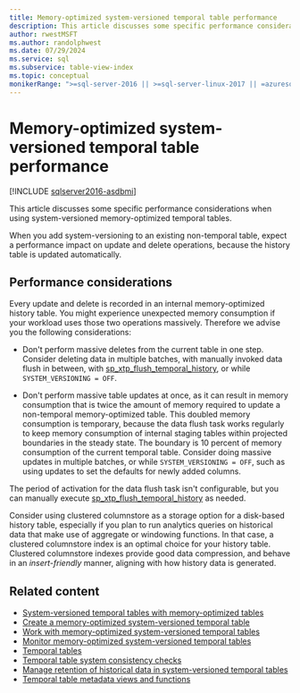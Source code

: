 ```yaml
---
title: Memory-optimized system-versioned temporal table performance
description: This article discusses some specific performance considerations when using system-versioned memory-optimized temporal tables.
author: rwestMSFT
ms.author: randolphwest
ms.date: 07/29/2024
ms.service: sql
ms.subservice: table-view-index
ms.topic: conceptual
monikerRange: ">=sql-server-2016 || >=sql-server-linux-2017 || =azuresqldb-mi-current"
---
```

# Memory-optimized system-versioned temporal table performance

[!INCLUDE [sqlserver2016-asdbmi](../../includes/applies-to-version/sqlserver2016-asdbmi.md)]

This article discusses some specific performance considerations when using system-versioned memory-optimized temporal tables.

When you add system-versioning to an existing non-temporal table, expect a performance impact on update and delete operations, because the history table is updated automatically.

## Performance considerations

Every update and delete is recorded in an internal memory-optimized history table. You might experience unexpected memory consumption if your workload uses those two operations massively. Therefore we advise you the following considerations:

- Don't perform massive deletes from the current table in one step. Consider deleting data in multiple batches, with manually invoked data flush in between, with [sp_xtp_flush_temporal_history](../system-stored-procedures/temporal-table-sp-xtp-flush-temporal-history.md), or while `SYSTEM_VERSIONING = OFF`.

- Don't perform massive table updates at once, as it can result in memory consumption that is twice the amount of memory required to update a non-temporal memory-optimized table. This doubled memory consumption is temporary, because the data flush task works regularly to keep memory consumption of internal staging tables within projected boundaries in the steady state. The boundary is 10 percent of memory consumption of the current temporal table. Consider doing massive updates in multiple batches, or while `SYSTEM_VERSIONING = OFF`, such as using updates to set the defaults for newly added columns.

The period of activation for the data flush task isn't configurable, but you can manually execute [sp_xtp_flush_temporal_history](../system-stored-procedures/temporal-table-sp-xtp-flush-temporal-history.md) as needed.

Consider using clustered columnstore as a storage option for a disk-based history table, especially if you plan to run analytics queries on historical data that make use of aggregate or windowing functions. In that case, a clustered columnstore index is an optimal choice for your history table. Clustered columnstore indexes provide good data compression, and behave in an *insert-friendly* manner, aligning with how history data is generated.

## Related content

- [System-versioned temporal tables with memory-optimized tables](system-versioned-temporal-tables-with-memory-optimized-tables.md)
- [Create a memory-optimized system-versioned temporal table](creating-a-memory-optimized-system-versioned-temporal-table.md)
- [Work with memory-optimized system-versioned temporal tables](working-with-memory-optimized-system-versioned-temporal-tables.md)
- [Monitor memory-optimized system-versioned temporal tables](monitoring-memory-optimized-system-versioned-temporal-tables.md)
- [Temporal tables](temporal-tables.md)
- [Temporal table system consistency checks](temporal-table-system-consistency-checks.md)
- [Manage retention of historical data in system-versioned temporal tables](manage-retention-of-historical-data-in-system-versioned-temporal-tables.md)
- [Temporal table metadata views and functions](temporal-table-metadata-views-and-functions.md)
